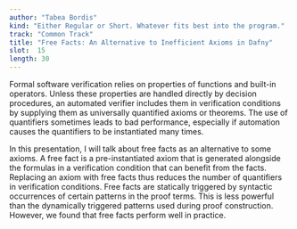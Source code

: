 ```yaml
---
author: "Tabea Bordis"
kind: "Either Regular or Short. Whatever fits best into the program."
track: "Common Track"
title: "Free Facts: An Alternative to Inefficient Axioms in Dafny"
slot:  15
length: 30
---
```


Formal software verification relies on properties of functions and built-in operators. Unless these properties are handled directly by decision procedures, an automated verifier includes them in verification conditions by supplying them as universally quantified axioms or theorems. The use of quantifiers sometimes leads to bad performance, especially if automation causes the quantifiers to be instantiated many times.

In this presentation, I will talk about free facts as an alternative to some axioms. A free fact is a pre-instantiated axiom that is generated alongside the formulas in a verification condition that can benefit from the facts. Replacing an axiom with free facts thus reduces the number of quantifiers in verification conditions. Free facts are statically triggered by syntactic occurrences of certain patterns in the proof terms. This is less powerful than the dynamically triggered patterns used during proof construction. However, we found that free facts perform well in practice.

